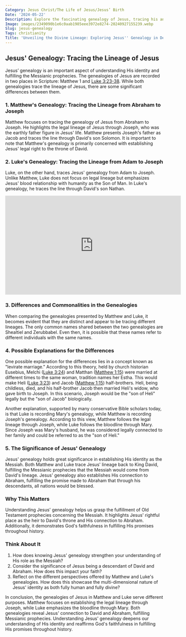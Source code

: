 ```yaml
---
Category: Jesus Christ/The Life of Jesus/Jesus’ Birth
Date: '2024-05-22'
Description: Explore the fascinating genealogy of Jesus, tracing his ancestry back through biblical accounts. Delve into the rich history and significance of the lineage of Jesus Christ.
Image: images/2349090b1e6c0aab1985eee3972e8274-20240927155239.webp
Slug: jesus-genealogy
Tags: christianity
Title: 'Unveiling the Divine Lineage: Exploring Jesus'' Genealogy in Depth'
---
```


## Jesus' Genealogy: Tracing the Lineage of Jesus

Jesus’ genealogy is an important aspect of understanding His identity and fulfilling the Messianic prophecies. The genealogies of Jesus are recorded in two places in Scripture: Matthew 1 and [Luke 3:23-38](https://www.bibleref.com/Luke/3/Luke-3-23.html). While both genealogies trace the lineage of Jesus, there are some significant differences between them. 

### 1. Matthew's Genealogy: Tracing the Lineage from Abraham to Joseph

Matthew focuses on tracing the genealogy of Jesus from Abraham to Joseph. He highlights the legal lineage of Jesus through Joseph, who was the earthly father figure in Jesus' life. Matthew presents Joseph's father as Jacob and traces the line through David's son Solomon. It is important to note that Matthew's genealogy is primarily concerned with establishing Jesus' legal right to the throne of David.

### 2. Luke's Genealogy: Tracing the Lineage from Adam to Joseph

Luke, on the other hand, traces Jesus' genealogy from Adam to Joseph. Unlike Matthew, Luke does not focus on legal lineage but emphasizes Jesus' blood relationship with humanity as the Son of Man. In Luke's genealogy, he traces the line through David's son Nathan. 


<iframe width="560" height="315" src="https://www.youtube.com/embed/iitb7KyvgN8" frameborder="0" allow="autoplay; encrypted-media" allowfullscreen></iframe>


### 3. Differences and Commonalities in the Genealogies

When comparing the genealogies presented by Matthew and Luke, it becomes evident that they are distinct and appear to be tracing different lineages. The only common names shared between the two genealogies are Shealtiel and Zerubbabel. Even then, it is possible that these names refer to different individuals with the same names.

### 4. Possible Explanations for the Differences

One possible explanation for the differences lies in a concept known as "levirate marriage." According to this theory, held by church historian Eusebius, Melchi ([Luke 3:24](https://www.bibleref.com/Luke/3/Luke-3-24.html)) and Matthan ([Matthew 1:15](https://www.bibleref.com/Matthew/1/Matthew-1-15.html)) were married at different times to the same woman, tradition names her Estha. This would make Heli ([Luke 3:23](https://www.bibleref.com/Luke/3/Luke-3-23.html)) and Jacob ([Matthew 1:15](https://www.bibleref.com/Matthew/1/Matthew-1-15.html)) half-brothers. Heli, being childless, died, and his half-brother Jacob then married Heli's widow, who gave birth to Joseph. In this scenario, Joseph would be the "son of Heli" legally but the "son of Jacob" biologically.

Another explanation, supported by many conservative Bible scholars today, is that Luke is recording Mary's genealogy, while Matthew is recording Joseph's genealogy. According to this view, Matthew follows the legal lineage through Joseph, while Luke follows the bloodline through Mary. Since Joseph was Mary's husband, he was considered legally connected to her family and could be referred to as the "son of Heli." 

### 5. The Significance of Jesus' Genealogy

Jesus' genealogy holds great significance in establishing His identity as the Messiah. Both Matthew and Luke trace Jesus' lineage back to King David, fulfilling the Messianic prophecies that the Messiah would come from David's lineage. Jesus' genealogy also establishes His connection to Abraham, fulfilling the promise made to Abraham that through his descendants, all nations would be blessed.

### Why This Matters

Understanding Jesus' genealogy helps us grasp the fulfillment of Old Testament prophecies concerning the Messiah. It highlights Jesus' rightful place as the heir to David's throne and His connection to Abraham. Additionally, it demonstrates God's faithfulness in fulfilling His promises throughout history.

### Think About It

1. How does knowing Jesus' genealogy strengthen your understanding of His role as the Messiah?
2. Consider the significance of Jesus being a descendant of David and Abraham. How does this impact your faith?
3. Reflect on the different perspectives offered by Matthew and Luke's genealogies. How does this showcase the multi-dimensional nature of Jesus' identity as both fully human and fully divine?

In conclusion, the genealogies of Jesus in Matthew and Luke serve different purposes. Matthew focuses on establishing the legal lineage through Joseph, while Luke emphasizes the bloodline through Mary. Both genealogies reveal Jesus' connection to David and Abraham, fulfilling Messianic prophecies. Understanding Jesus' genealogy deepens our understanding of His identity and reaffirms God's faithfulness in fulfilling His promises throughout history.